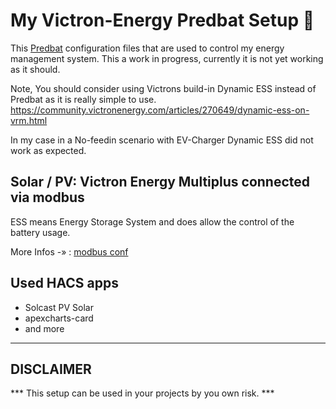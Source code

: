 My Victron-Energy Predbat Setup 🚀️
============================

This [Predbat](https://github.com/springfall2008/batpred/)  configuration files that are used to control my energy management system.
This a work in progress, currently it is not yet working as it should.

Note, You should consider using Victrons build-in Dynamic ESS instead of Predbat as it is really simple to use.
https://community.victronenergy.com/articles/270649/dynamic-ess-on-vrm.html

In my case in a No-feedin scenario with EV-Charger Dynamic ESS did not work as expected.


Solar / PV: Victron Energy Multiplus connected via modbus
---------------------------------------------------------

ESS means Energy Storage System and does allow the control of the battery usage.

More Infos -» : [modbus conf](modbus/)




## Used HACS apps

- Solcast PV Solar
- apexcharts-card
- and more


---

DISCLAIMER
----------

*** This setup  can be used in your projects by you own risk. ***
